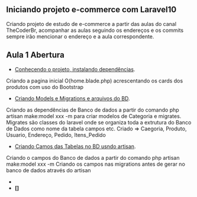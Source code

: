 ## Iniciando projeto e-commerce com Laravel10

Criando projeto de estudo de e-commerce a partir das aulas do canal TheCoderBr, acompanhar as aulas seguindo os endereços e os commits 
sempre irão mencionar o endereço e a aula correspondente.

## Aula 1 Abertura
- [Conhecendo o projeto, instalando dependências](https://www.youtube.com/watch?v=TglghPMqZPg&list=PLC7cuCjn9-OWsC2omIZdY4cLm4_WMzwQE&index=1).

Criando a pagina inicial O(home.blade.php) acrescentando os cards dos produtos com uso do Bootstrap

- [  Criando Models e Migrations e  arquivos do BD](https://www.youtube.com/watch?v=dAoZn0aj3BE&list=PLC7cuCjn9-OWsC2omIZdY4cLm4_WMzwQE&index=2).

Criando as dependências de Banco de dados a partir do comando php artisan make:model xxx -m para criar modelos de Categoria e migrates. Migrates são classes do laravel onde se organiza toda a extrutura do Banco de Dados como nome da tabela campos etc. Criado => Caegoria, Produto, Usuario, Endereço, Pedido, Itens_Pedido

- [  Criando Camos das Tabelas no BD usndo artisan](https://www.youtube.com/watch?v=b2uQVxYkRLI&list=PLC7cuCjn9-OWsC2omIZdY4cLm4_WMzwQE&index=3).

Criando o campos do Banco de dados a partir do comando php artisan make:model xxx -m
Criando os campos nas migrations antes de gerar no banco de dados através do artisan 
 

- **[]()**
- **[]**
